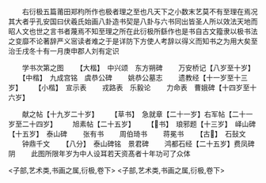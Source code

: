 <!-- { "loadSidebar": true } -->
　　右衍极五篇莆田郑枃所作也极者理之至也凡天下之小数末艺莫不有至理在焉况其大者乎孔安国曰伏羲氏始画八卦造书契是八卦与六书同出皆圣人所以效法天地而昭人文也世之言书者蔑焉不知至理之所在此衍极所繇作也是书自古文籀隶以极书法之变靡不论著辞严义宻读者难之于是详防下方使人考辞以得义而知书之为用大矣至治壬戌冬十有一月庚申郡人刘有定识





　　学书次第之图
　　【大楷】　中兴颂　东方朔碑
　　万安桥记【八岁至十岁】
　　【中楷】　九成宫铭　虞恭公碑
　　姚恭公墓志
　　遗教经【十一岁至十三岁】
　　【小楷】　宣示表
　　戎路表　乐毅论
　　力命表　曹娥碑【十四岁至十六岁】


　　献之帖【十九岁二十岁】
　　【草书】　急就章【二十一岁】右军帖【二十一岁至二十四岁】
　　旭素帖【二十五岁】
　　【书】　琅邪题【十三岁】　峄山碑【十五岁】　泰山碑
　　张有书
　　周伯琦书
　　蒋冕书
　　【古】　石鼔文
　　钟鼎千文
　　【八分】　泰山碑铭　景君碑
　　鸿都石经【二十五岁】费凤碑阴
　　此图所限年岁为中人设耳若天资髙者十年功可了众体







<子部,艺术类,书画之属,衍极,卷下>
<子部,艺术类,书画之属,衍极,卷下>
